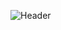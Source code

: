 ![Header](https://capsule-render.vercel.app/api?type=Waving&color=timeGradient&height=200&animation=fadeIn&section=header&text=LiteLDev&fontSize=70)
